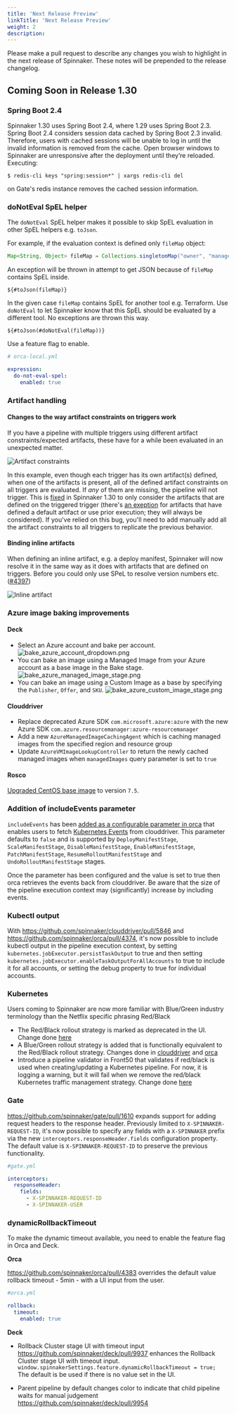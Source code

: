 ```yaml
---
title: 'Next Release Preview'
linkTitle: 'Next Release Preview'
weight: 2
description:
---
```


Please make a pull request to describe any changes you wish to highlight
in the next release of Spinnaker. These notes will be prepended to the release
changelog.

## Coming Soon in Release 1.30

### Spring Boot 2.4

Spinnaker 1.30 uses Spring Boot 2.4, where 1.29 uses Spring Boot 2.3.  Spring
Boot 2.4 considers session data cached by Spring Boot 2.3 invalid.  Therefore,
users with cached sessions will be unable to log in until the invalid
information is removed from the cache.  Open browser windows to Spinnaker are
unresponsive after the deployment until they’re reloaded.  Executing:

    $ redis-cli keys "spring:session*" | xargs redis-cli del

on Gate's redis instance removes the cached session information.

### doNotEval SpEL helper

The `doNotEval` SpEL helper makes it possible to skip SpEL evaluation in other SpEL helpers e.g. `toJson`.

For example, if the evaluation context is defined only `fileMap` object:

```java
Map<String, Object> fileMap = Collections.singletonMap("owner", "managed-by-${team}");
```

An exception will be thrown in attempt to get JSON because of `fileMap` contains SpEL inside.

```shell
${#toJson(fileMap)}
```

In the given case `fileMap` contains SpEL for another tool e.g. Terraform. Use `doNotEval` to let Spinnaker know
that this SpEL should be evaluated by a different tool. No exceptions are thrown this way.

```shell
${#toJson(#doNotEval(fileMap))}
```

Use a feature flag to enable.

```yaml
# orca-local.yml

expression:
  do-not-eval-spel:
    enabled: true
```
### Artifact handling

#### Changes to the way artifact constraints on triggers work

If you have a pipeline with multiple triggers using different artifact constraints/expected artifacts, these have for a while been evaluated in an unexpected matter.

![Artifact constraints](artifact_constraints.png)

In this example, even though each trigger has its own artifact(s) defined, when one of the artifacts is present, all of the defined artifact constraints on all triggers are evaluated. If _any_ of them are missing, the pipeline will not trigger. This is [fixed](https://github.com/spinnaker/orca/pull/4322) in Spinnaker 1.30 to only consider the artifacts that are defined on the triggered trigger (there's [an exeption](https://github.com/spinnaker/orca/pull/4397/files#diff-b25c50ecaceee2f8b0ae1ddc77fc92d48d16fb7ff9d15d27612685f1985b2a1eR241-R243) for artifacts that have defined a default artifact or use prior execution; they will always be considered). If you've relied on this bug, you'll need to add manually add all the artifact constraints to all triggers to replicate the previous behavior.

#### Binding inline artifacts

When defining an inline artifact, e.g. a deploy manifest, Spinnaker will now resolve it in the same way as it does with artifacts that are defined on triggers. Before you could only use SPeL to resolve version numbers etc. ([#4397](https://github.com/spinnaker/orca/pull/4397/files#diff-b25c50ecaceee2f8b0ae1ddc77fc92d48d16fb7ff9d15d27612685f1985b2a1eR146-R147))

![Inline artifact](inline_artifact.png)

### Azure image baking improvements

#### Deck

- Select an Azure account and bake per account.
  ![bake_azure_account_dropdown.png](bake_azure_account_dropdown.png)
- You can bake an image using a Managed Image from your Azure account as a base image in the Bake stage.
  ![bake_azure_managed_image_stage.png](bake_azure_managed_image_stage.png)
- You can bake an image using a Custom Image as a base by specifying the `Publisher`, `Offer`, and `SKU`.
  ![bake_azure_custom_image_stage.png](bake_azure_custom_image_stage.png)

#### Clouddriver

- Replace deprecated Azure SDK `com.microsoft.azure:azure` with the new Azure SDK `com.azure.resourcemanager:azure-resourcemanager`
- Add a new `AzureManagedImageCachingAgent` which is caching managed images from the specified region and resource group
- Update `AzureVMImageLookupController` to return the newly cached managed images when `managedImages` query parameter is set to `true`

#### Rosco

[Upgraded CentOS base image](https://github.com/spinnaker/rosco/pull/916) to version `7.5`.

### Addition of includeEvents parameter
`includeEvents` has been [added as a configurable parameter in orca](https://github.com/spinnaker/orca/pull/4301) that enables users to fetch [Kubernetes Events](https://kubernetes.io/docs/reference/kubernetes-api/cluster-resources/event-v1/) from clouddriver. This parameter defaults to `false` and is supported by `DeployManifestStage`, `ScaleManifestStage`, `DisableManifestStage`, `EnableManifestStage`, `PatchManifestStage`, `ResumeRolloutManifestStage` and `UndoRolloutManifestStage` stages.

Once the parameter has been configured and the value is set to true then orca retrieves the events back from clouddriver. Be aware that the size of the pipeline execution context may (significantly) increase by including events.

### Kubectl output

With https://github.com/spinnaker/clouddriver/pull/5846 and https://github.com/spinnaker/orca/pull/4374, it's now possible to include kubectl output in the pipeline execution context, by setting `kubernetes.jobExecutor.persistTaskOutput` to true and then setting `kubernetes.jobExecutor.enableTaskOutputForAllAccounts` to true to include it for all accounts, or setting the debug property to true for individual accounts.

### Kubernetes

Users coming to Spinnaker are now more familiar with Blue/Green industry terminology than the Netflix specific phrasing Red/Black

- The Red/Black rollout strategy is marked as deprecated in the UI. Change done [here](https://github.com/spinnaker/deck/pull/9911)
- A Blue/Green rollout strategy is added that is functionally equivalent to the Red/Black rollout strategy. Changes done in [clouddriver](https://github.com/spinnaker/clouddriver/pull/5811) and [orca](https://github.com/spinnaker/orca/pull/4332)
- Introduce a pipeline validator in Front50 that validates if red/black is used when creating/updating a Kubernetes pipeline.  For now, it is logging a warning, but it will fail when we remove the red/black Kubernetes traffic management strategy. Change done [here](https://github.com/spinnaker/front50/pull/1176)

### Gate

https://github.com/spinnaker/gate/pull/1610 expands support for adding request headers to the response header.  Previously limited to `X-SPINNAKER-REQUEST-ID`, it's now possible to specify any fields with a `X-SPINNAKER` prefix via the new `interceptors.responseHeader.fields` configuration property.  The default value is `X-SPINNAKER-REQUEST-ID` to preserve the previous functionality.

```yaml
#gate.yml

interceptors:
  responseHeader:
    fields:
      - X-SPINNAKER-REQUEST-ID
      - X-SPINNAKER-USER
```

### dynamicRollbackTimeout

To make the dynamic timeout available, you need to enable the feature flag in Orca and Deck.

**Orca**

https://github.com/spinnaker/orca/pull/4383 overrides the default value rollback timeout - 5min - with a UI input from the user.

``` yaml
#orca.yml

rollback:
  timeout:
    enabled: true
```

**Deck**

- Rollback Cluster stage UI with timeout input 
https://github.com/spinnaker/deck/pull/9937 enhances the Rollback Cluster stage UI with timeout input.
`window.spinnakerSettings.feature.dynamicRollbackTimeout = true;`
The default is be used if there is no value set in the UI.


- Parent pipeline by default changes color to indicate that child pipeline waits for manual judgement 
https://github.com/spinnaker/deck/pull/9954 
